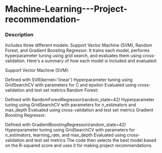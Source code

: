 # Machine-Learning---Project-recommendation-

### Description
Includes three different models: Support Vector Machine (SVM), Random Forest, and Gradient Boosting Regressor. It trains each model, performs hyperparameter tuning using grid search, and evaluates them using cross-validation. Here's a summary of how each model is included and evaluated:

Support Vector Machine (SVM):

Defined with SVR(kernel='linear')
Hyperparameter tuning using GridSearchCV with parameters for C and epsilon
Evaluated using cross-validation and test set metrics
Random Forest:

Defined with RandomForestRegressor(random_state=42)
Hyperparameter tuning using GridSearchCV with parameters for n_estimators and max_depth
Evaluated using cross-validation and test set metrics
Gradient Boosting Regressor:

Defined with GradientBoostingRegressor(random_state=42)
Hyperparameter tuning using GridSearchCV with parameters for n_estimators, learning_rate, and max_depth
Evaluated using cross-validation and test set metrics
The code then selects the best model based on the R-squared score and uses it for making project recommendations.
